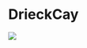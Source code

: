 # DrieckCay

<img src="https://github-readme-stats.vercel.app/api?username=Grnetsky&show_icons=true&title_color=03fc90&icon_color=03fc90&text_color=03fc90&bg_color=002b19">
